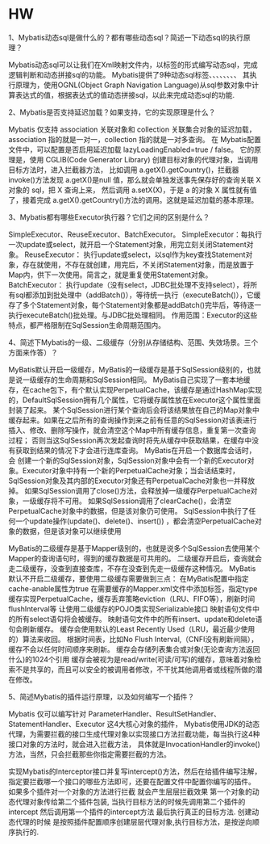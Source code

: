 # HW

1、Mybatis动态sql是做什么的？都有哪些动态sql？简述一下动态sql的执行原理？

   Mybatis动态sql可以让我们在Xml映射文件内，以标签的形式编写动态sql，完成逻辑判断和动态拼接sql的功能。
   Mybatis提供了9种动态sql标签<if/>、<choose/>、<when/>、<otherwise/>、<trim/>、<when/>、<set/>、<foreach/>、<bind/>
   其执行原理为，使用OGNL(Object Graph Navigation Language)从sql参数对象中计算表达式的值，根据表达式的值动态拼接sql，以此来完成动态sql的功能.

2、Mybatis是否支持延迟加载？如果支持，它的实现原理是什么？

   Mybatis 仅支持 association 关联对象和 collection 关联集合对象的延迟加载，association 指的就是一对一，collection 指的就是一对多查询。
   在 Mybatis配置文件中，可以配置是否启用延迟加载 lazyLoadingEnabled=true / false。
   它的原理是，使用 CGLIB(Code Generator Library) 创建目标对象的代理对象，当调用目标方法时，进入拦截器方法，
   比如调用 a.getX().getCountry()，拦截器 invoke()方法发现 a.getX()是null 值，那么就会单独发送事先保存好的查询关联 X 对象的 sql，把 X 查询上来，
   然后调用 a.setX(X)，于是 a 的对象 X 属性就有值了，接着完成 a.getX().getCountry()方法的调用。这就是延迟加载的基本原理。

3、Mybatis都有哪些Executor执行器？它们之间的区别是什么？

   SimpleExecutor、ReuseExecutor、BatchExecutor。
   SimpleExecutor：每执行一次update或select，就开启一个Statement对象，用完立刻关闭Statement对象。
   ReuseExecutor： 执行update或select，以sql作为key查找Statement对象，存在就使用，不存在就创建，用完后，不关闭Statement对象，而是放置于Map内，供下一次使用。简言之，就是重复使用Statement对象。
   BatchExecutor： 执行update（没有select，JDBC批处理不支持select），将所有sql都添加到批处理中（addBatch()），等待统一执行（executeBatch()），它缓存了多个Statement对象，每个Statement对象都是addBatch()完毕后，等待逐一执行executeBatch()批处理。与JDBC批处理相同。
   作用范围：Executor的这些特点，都严格限制在SqlSession生命周期范围内。

4、简述下Mybatis的一级、二级缓存（分别从存储结构、范围、失效场景。三个方面来作答）？

   MyBatis默认开启一级缓存，MyBatis的一级缓存是基于SqlSession级别的，也就是说一级缓存的生命周期和SqlSession相同。
   MyBatis自己实现了一套本地缓存，在cache包下，有个默认实现PerpetualCache，该缓存是通过HashMap实现的，DefaultSqlSession拥有几个属性，它将缓存属性放在Executor这个属性里面封装了起来。
   某个SqlSession进行某个查询后会将该结果放在自己的Map对象中缓存起来。如果在之后所有的查询操作到来之前有任意的SqlSession对该表进行插入、修改、删除写操作，就会清空这个Map中所有缓存信息，重复第一次查询过程；
   否则当这SqlSession再次发起查询时将先从缓存中获取结果，在缓存中没有获取到结果的情况下才会进行连库查询。
   MyBatis在开启一个数据库会话时，会 创建一个新的SqlSession对象，SqlSession对象中会有一个新的Executor对象。Executor对象中持有一个新的PerpetualCache对象；当会话结束时，SqlSession对象及其内部的Executor对象还有PerpetualCache对象也一并释放掉。
   如果SqlSession调用了close()方法，会释放掉一级缓存PerpetualCache对象，一级缓存将不可用。
   如果SqlSession调用了clearCache()，会清空PerpetualCache对象中的数据，但是该对象仍可使用。
   SqlSession中执行了任何一个update操作(update()、delete()、insert()) ，都会清空PerpetualCache对象的数据，但是该对象可以继续使用
   
   MyBatis的二级缓存是基于Mapper级别的，也就是说多个SqlSession去使用某个Mapper的查询语句时，得到的缓存数据是可共用的。
   二级缓存开启后，查询就会走二级缓存，没查到直接查库，不存在没查到先走一级缓存这种情况。
   MyBatis默认不开启二级缓存，要使用二级缓存需要做到三点：
   在MyBatis配置中指定cache-anable属性为true
   在需要缓存的Mapper.xml文件中添加<cache />标签，指定type缓存实现PerpetualCache，缓存丢弃策略eviction（LRU、FIFO等），刷新时间flushInterval等
   让使用二级缓存的POJO类实现Serializable接口
   映射语句文件中的所有select语句将会被缓存。
   映射语句文件中的所有insert、update和delete语句会刷新缓存。
   缓存会使用默认的Least Recently Used（LRU，最近最少使用的）算法来收回。
   根据时间表，比如No Flush Interval,（CNFI没有刷新间隔），缓存不会以任何时间顺序来刷新。
   缓存会存储列表集合或对象(无论查询方法返回什么)的1024个引用
   缓存会被视为是read/write(可读/可写)的缓存，意味着对象检索不是共享的，而且可以安全的被调用者修改，不干扰其他调用者或线程所做的潜在修改。

5、简述Mybatis的插件运行原理，以及如何编写一个插件？

   Mybatis 仅可以编写针对 ParameterHandler、ResultSetHandler、StatementHandler、Executor 这4大核心对象的插件，
   Mybatis使用JDK的动态代理，为需要拦截的接口生成代理对象以实现接口方法拦截功能，每当执行这4种接口对象的方法时，就会进入拦截方法，
   具体就是InvocationHandler的invoke()方法，当然，只会拦截那些你指定需要拦截的方法。
   
   实现Mybatis的Interceptor接口并复写intercept()方法，然后在给插件编写注解，指定要拦截哪一个接口的哪些方法即可，还要在配置文件中配置你编写的插件。
   如果多个插件对一个对象的方法进行拦截 就会产生层层拦截效果 第一个对象的动态代理对象传给第二个插件包装,
   当执行目标方法的时候先调用第二个插件的intercept 然后调用第一个插件的intercept方法 最后执行真正的目标方法.
   创建动态代理的时候 是按照插件配置顺序创建层层代理对象,执行目标方法，是按逆向顺序执行的.
